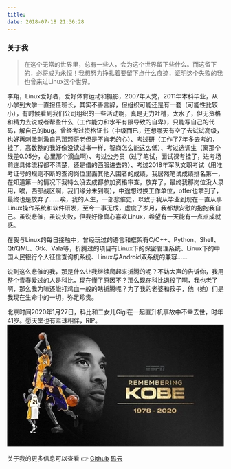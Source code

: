 ```yaml
---
title:
date: 2018-07-18 21:36:28
---
```


### 关于我

> 在这个无常的世界里，总有一些人，会为这个世界留下些什么。而这留下的，必将成为永恒！我想努力挣扎着要留下点什么痕迹，证明这个失败的我也曾来过Linux这个世界。

李翔，Linux爱好者，爱好体育运动和摄影，2007年入党，2011年本科毕业，从小学到大学一直担任班长，其实不善言辞，但组织可能还是有一套（可能性比较小），有时候看到我们公司组织的一些活动啊，真是无力吐槽，太水了，但无资格和精力去说或者帮些什么（工作能力和水平有限导致的自卑），只能写自己的代码，解自己的bug。曾经考过资格证书（中级而已，还想哪天有空了去试试高级，也好再刺激刺激自己那颗将老但是不肯老的心）、考过研（工作了7年多去考的，挂了，高数整的我好像没读过书一样，智商怎么能这么低）、考过选调生（离那个线差0.05分，心里那个滴血啊）、考过公务员（过了笔试，面试裸考挂了，进考场前连具体流程都不清楚，还是借的西服进去的）、考过2018年军队文职考试（用准考证号的规则不断的查询岗位里面其他入围者的成绩，我居然笔试成绩排名第一，在知道第一的情况下我特么没去成都参加资格审查，放弃了，最终我那岗位没人录用，唉，西部战区啊，我们缘分未到啊），中途想过换工作单位，offer也拿到了，最终也是放弃了......唉，我的人生，一部悲催史，以致于我从毕业到现在一直从事Linux操作系统和软件研发，至今一事无成，虚度了岁月，我都想安慰的抱抱我自己。虽说悲催，虽说失败，但我好像真心喜欢Linux，希望有一天能有一点点成就感。

在我与Linux的每日接触中，曾经玩过的语言和框架有C/C++、Python、Shell、Qt/QML、Gtk、Vala等，折腾过的项目有Linux下的保密管理系统、Linux下的中国人民银行个人征信查询机系统、Linux与Android双系统的兼容......

说到这么悲催的我，那是什么让我继续爬起来折腾的呢？不妨大声的告诉你，我用整个青春爱过的人是科比，现在懂了原因不？那么现在科比退役了啊，我也老了啊，那么我为嘛还能打鸡血一般的瞎折腾呢？为了我的老婆和孩子，他（她）们是我现在生命中的一切，弥足珍贵。

北京时间2020年1月27日，科比和二女儿Gigi在一起直升机事故中不幸去世，时年41岁。愿天堂也有篮球相伴，RIP。
![](kobe.jpg)


关于我的更多信息可以查看 👉
[Github](http://github.com/eightplus)
[码云](http://gitee.com/eightplus)
